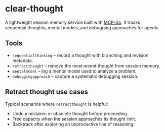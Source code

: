 # clear-thought

A lightweight session memory service built with [MCP-Go](https://github.com/mark3labs/mcp-go). It tracks sequential thoughts, mental models, and debugging approaches for agents.

## Tools

- `sequentialthinking` – record a thought with branching and revision metadata.
- `retractthought` – remove the most recent thought from session memory.
- `mentalmodel` – log a mental model used to analyze a problem.
- `debuggingapproach` – capture a systematic debugging session.

## Retract thought use cases

Typical scenarios where `retractthought` is helpful:

- Undo a mistaken or obsolete thought before proceeding.
- Free capacity when the session approaches its thought limit.
- Backtrack after exploring an unproductive line of reasoning.


